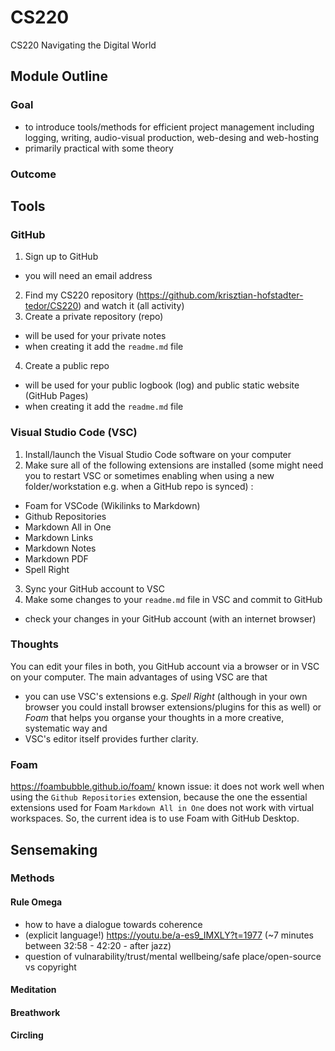 # CS220
CS220 Navigating the Digital World

## Module Outline
### Goal
- to introduce tools/methods for efficient project management including logging, writing, audio-visual production, web-desing and web-hosting
- primarily practical with some theory

### Outcome


## Tools 
### GitHub 
1. Sign up to GitHub
 - you will need an email address
2. Find my CS220 repository (https://github.com/krisztian-hofstadter-tedor/CS220) and watch it (all activity)
3. Create a private repository (repo)
  - will be used for your private notes
  - when creating it add the `readme.md` file
4. Create a public repo 
  - will be used for your public logbook (log) and public static website (GitHub Pages) 
  - when creating it add the `readme.md` file

### Visual Studio Code (VSC)
1. Install/launch the Visual Studio Code software on your computer
2. Make sure all of the following extensions are installed (some might need you to restart VSC or sometimes enabling when using a new folder/workstation e.g. when a GitHub repo is synced) :
  - Foam for VSCode (Wikilinks to Markdown)
  - Github Repositories
  - Markdown All in One
  - Markdown Links
  - Markdown Notes
  - Markdown PDF
  - Spell Right
3. Sync your GitHub account to VSC
4. Make some changes to your `readme.md` file in VSC and commit to GitHub
 - check your changes in your GitHub account (with an internet browser)

### Thoughts
You can edit your files in both, you GitHub account via a browser or in VSC on your computer. The main advantages of using VSC are that
 - you can use VSC's extensions e.g. *Spell Right* (although in your own browser you could install browser extensions/plugins for this as well) or *Foam* that helps you organse your thoughts in a more creative, systematic way and 
 - VSC's editor itself provides further clarity.

### Foam 
https://foambubble.github.io/foam/
known issue: it does not work well when using the `Github Repositories` extension, because the one the essential extensions used for Foam `Markdown All in One` does not work with virtual workspaces. So, the current idea is to use Foam with GitHub Desktop. 

## Sensemaking
### Methods
#### Rule Omega
- how to have a dialogue towards coherence
- (explicit language!) https://youtu.be/a-es9_IMXLY?t=1977 (~7 minutes between 32:58 - 42:20 - after jazz)
- question of vulnarability/trust/mental wellbeing/safe place/open-source vs copyright
#### Meditation
#### Breathwork
#### Circling 

